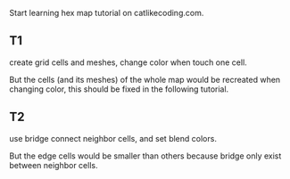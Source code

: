 Start learning hex map tutorial on catlikecoding.com.

## T1 ##
create grid cells and meshes, change color when touch one cell.

But the cells (and its meshes) of the whole map would be recreated when changing color, this should be fixed in the following tutorial.

## T2 ##
use bridge connect neighbor cells, and set blend colors.

But the edge cells would be smaller than others because bridge only exist between neighbor cells.